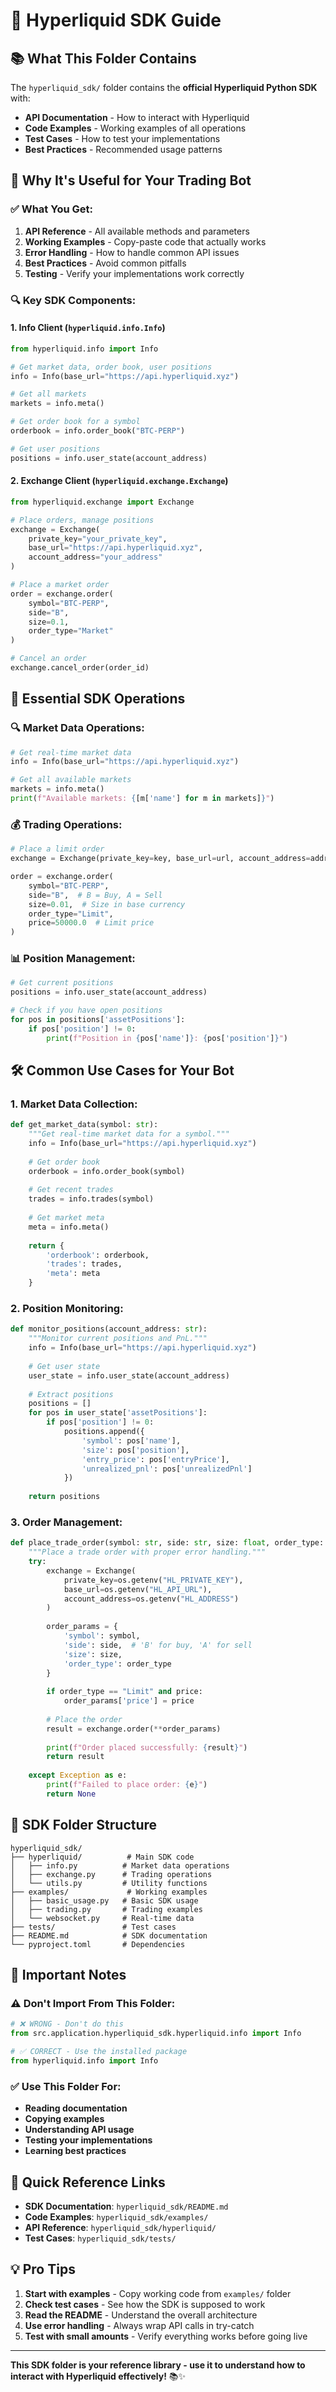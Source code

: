 # 🚀 Hyperliquid SDK Guide

## 📚 **What This Folder Contains**

The `hyperliquid_sdk/` folder contains the **official Hyperliquid Python SDK** with:
- **API Documentation** - How to interact with Hyperliquid
- **Code Examples** - Working examples of all operations
- **Test Cases** - How to test your implementations
- **Best Practices** - Recommended usage patterns

## 🎯 **Why It's Useful for Your Trading Bot**

### **✅ What You Get:**
1. **API Reference** - All available methods and parameters
2. **Working Examples** - Copy-paste code that actually works
3. **Error Handling** - How to handle common API issues
4. **Best Practices** - Avoid common pitfalls
5. **Testing** - Verify your implementations work correctly

### **🔍 Key SDK Components:**

#### **1. Info Client (`hyperliquid.info.Info`)**
```python
from hyperliquid.info import Info

# Get market data, order book, user positions
info = Info(base_url="https://api.hyperliquid.xyz")

# Get all markets
markets = info.meta()

# Get order book for a symbol
orderbook = info.order_book("BTC-PERP")

# Get user positions
positions = info.user_state(account_address)
```

#### **2. Exchange Client (`hyperliquid.exchange.Exchange`)**
```python
from hyperliquid.exchange import Exchange

# Place orders, manage positions
exchange = Exchange(
    private_key="your_private_key",
    base_url="https://api.hyperliquid.xyz",
    account_address="your_address"
)

# Place a market order
order = exchange.order(
    symbol="BTC-PERP",
    side="B",
    size=0.1,
    order_type="Market"
)

# Cancel an order
exchange.cancel_order(order_id)
```

## 📖 **Essential SDK Operations**

### **🔍 Market Data Operations:**
```python
# Get real-time market data
info = Info(base_url="https://api.hyperliquid.xyz")

# Get all available markets
markets = info.meta()
print(f"Available markets: {[m['name'] for m in markets]}")
```

### **💰 Trading Operations:**
```python
# Place a limit order
exchange = Exchange(private_key=key, base_url=url, account_address=addr)

order = exchange.order(
    symbol="BTC-PERP",
    side="B",  # B = Buy, A = Sell
    size=0.01,  # Size in base currency
    order_type="Limit",
    price=50000.0  # Limit price
)
```

### **📊 Position Management:**
```python
# Get current positions
positions = info.user_state(account_address)

# Check if you have open positions
for pos in positions['assetPositions']:
    if pos['position'] != 0:
        print(f"Position in {pos['name']}: {pos['position']}")
```

## 🛠️ **Common Use Cases for Your Bot**

### **1. Market Data Collection:**
```python
def get_market_data(symbol: str):
    """Get real-time market data for a symbol."""
    info = Info(base_url="https://api.hyperliquid.xyz")
    
    # Get order book
    orderbook = info.order_book(symbol)
    
    # Get recent trades
    trades = info.trades(symbol)
    
    # Get market meta
    meta = info.meta()
    
    return {
        'orderbook': orderbook,
        'trades': trades,
        'meta': meta
    }
```

### **2. Position Monitoring:**
```python
def monitor_positions(account_address: str):
    """Monitor current positions and PnL."""
    info = Info(base_url="https://api.hyperliquid.xyz")
    
    # Get user state
    user_state = info.user_state(account_address)
    
    # Extract positions
    positions = []
    for pos in user_state['assetPositions']:
        if pos['position'] != 0:
            positions.append({
                'symbol': pos['name'],
                'size': pos['position'],
                'entry_price': pos['entryPrice'],
                'unrealized_pnl': pos['unrealizedPnl']
            })
    
    return positions
```

### **3. Order Management:**
```python
def place_trade_order(symbol: str, side: str, size: float, order_type: str, price: float = None):
    """Place a trade order with proper error handling."""
    try:
        exchange = Exchange(
            private_key=os.getenv("HL_PRIVATE_KEY"),
            base_url=os.getenv("HL_API_URL"),
            account_address=os.getenv("HL_ADDRESS")
        )
        
        order_params = {
            'symbol': symbol,
            'side': side,  # 'B' for buy, 'A' for sell
            'size': size,
            'order_type': order_type
        }
        
        if order_type == "Limit" and price:
            order_params['price'] = price
        
        # Place the order
        result = exchange.order(**order_params)
        
        print(f"Order placed successfully: {result}")
        return result
        
    except Exception as e:
        print(f"Failed to place order: {e}")
        return None
```

## 📁 **SDK Folder Structure**

```
hyperliquid_sdk/
├── hyperliquid/          # Main SDK code
│   ├── info.py          # Market data operations
│   ├── exchange.py      # Trading operations
│   └── utils.py         # Utility functions
├── examples/             # Working examples
│   ├── basic_usage.py   # Basic SDK usage
│   ├── trading.py       # Trading examples
│   └── websocket.py     # Real-time data
├── tests/               # Test cases
├── README.md            # SDK documentation
└── pyproject.toml       # Dependencies
```

## 🚨 **Important Notes**

### **⚠️ Don't Import From This Folder:**
```python
# ❌ WRONG - Don't do this
from src.application.hyperliquid_sdk.hyperliquid.info import Info

# ✅ CORRECT - Use the installed package
from hyperliquid.info import Info
```

### **✅ Use This Folder For:**
- **Reading documentation**
- **Copying examples**
- **Understanding API usage**
- **Testing your implementations**
- **Learning best practices**

## 🔗 **Quick Reference Links**

- **SDK Documentation**: `hyperliquid_sdk/README.md`
- **Code Examples**: `hyperliquid_sdk/examples/`
- **API Reference**: `hyperliquid_sdk/hyperliquid/`
- **Test Cases**: `hyperliquid_sdk/tests/`

## 💡 **Pro Tips**

1. **Start with examples** - Copy working code from `examples/` folder
2. **Check test cases** - See how the SDK is supposed to work
3. **Read the README** - Understand the overall architecture
4. **Use error handling** - Always wrap API calls in try-catch
5. **Test with small amounts** - Verify everything works before going live

---

**This SDK folder is your reference library - use it to understand how to interact with Hyperliquid effectively!** 📚✨
